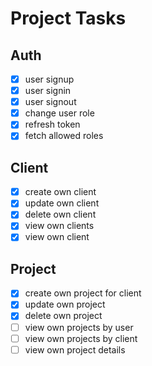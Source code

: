 # Project Tasks

## Auth

- [x] user signup
- [x] user signin
- [x] user signout
- [x] change user role
- [x] refresh token
- [x] fetch allowed roles

## Client

- [x] create own client
- [x] update own client
- [x] delete own client
- [x] view own clients
- [x] view own client

## Project

- [x] create own project for client
- [x] update own project
- [x] delete own project
- [ ] view own projects by user
- [ ] view own projects by client
- [ ] view own project details